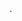                      .                                                                                                                                                                                                                                                                                                                                                                                                                                         
   
    
    
             
      
    
   
